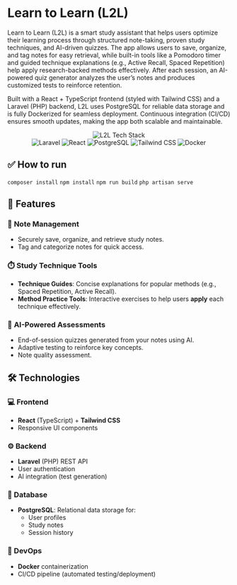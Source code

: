 # Learn to Learn (L2L)


Learn to Learn (L2L) is a smart study assistant that helps users optimize their learning process through structured note-taking, proven study techniques, and AI-driven quizzes. The app allows users to save, organize, and tag notes for easy retrieval, while built-in tools like a Pomodoro timer and guided technique explanations (e.g., Active Recall, Spaced Repetition) help apply research-backed methods effectively. After each session, an AI-powered quiz generator analyzes the user’s notes and produces customized tests to reinforce retention.

Built with a React + TypeScript frontend (styled with Tailwind CSS) and a Laravel (PHP) backend, L2L uses PostgreSQL for reliable data storage and is fully Dockerized for seamless deployment. Continuous integration (CI/CD) ensures smooth updates, making the app both scalable and maintainable.

<p align="center">
  <img src="https://img.shields.io/badge/-TECH%20STACK-%23007ACC?style=for-the-badge&logo=appveyor&logoColor=white" alt="L2L Tech Stack">
  <br>
  <img src="https://img.shields.io/badge/Laravel-FF2D20?style=flat&logo=laravel&logoColor=white" alt="Laravel">
  <img src="https://img.shields.io/badge/React-61DAFB?style=flat&logo=react&logoColor=black" alt="React">
  <img src="https://img.shields.io/badge/PostgreSQL-4169E1?style=flat&logo=postgresql&logoColor=white" alt="PostgreSQL">
  <img src="https://img.shields.io/badge/Tailwind_CSS-06B6D4?style=flat&logo=tailwind-css&logoColor=white" alt="Tailwind CSS">
  <img src="https://img.shields.io/badge/Docker-2496ED?style=flat&logo=docker&logoColor=white" alt="Docker">
</p>

## ✅ How to run
`composer install`
`npm install`
`npm run build`
`php artisan serve`

## 🚀 Features

### 📝 **Note Management**
- Securely save, organize, and retrieve study notes.
- Tag and categorize notes for quick access.

### ⏱️ **Study Technique Tools**
- **Technique Guides**: Concise explanations for popular methods (e.g., Spaced Repetition, Active Recall).
- **Method Practice Tools**: Interactive exercises to help users **apply** each technique effectively.

### 🤖 **AI-Powered Assessments**
- End-of-session quizzes generated from your notes using AI.
- Adaptive testing to reinforce key concepts.
- Note quality assessment.

## 🛠️ Technologies

### 💻 Frontend
- **React** (TypeScript) + **Tailwind CSS**
- Responsive UI components

### ⚙️ Backend
- **Laravel** (PHP) REST API
- User authentication
- AI integration (test generation)

### 📁 Database
- **PostgreSQL**: Relational data storage for:
  - User profiles
  - Study notes
  - Session history

### 🐳 DevOps
- **Docker** containerization
- CI/CD pipeline (automated testing/deployment)
